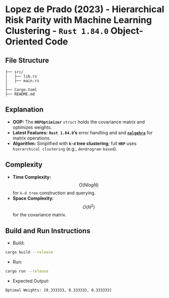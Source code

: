 # Lopez de Prado (2023) - Hierarchical Risk Parity with Machine Learning Clustering - __`Rust 1.84.0` Object-Oriented Code__

## File Structure
```
├── src/
│   ├── lib.rs
│   ├── main.rs
│
├── Cargo.toml
├── README.md
```

## Explanation
- __OOP:__ The __`HRPOptimizer`__ `struct` holds the covariance matrix and optimizes weights.
- __Latest Features:__ __`Rust 1.84.0`’s__ error handling and and [__`nalgebra`__](https://github.com/dimforge/nalgebra) for matrix operations.
- __Algorithm:__ Simplified with __`k-d` tree clustering__; full __`HRP`__ uses `hierarchical clustering` (e.g., `dendrogram-based`).

## Complexity
- __Time Complexity:__ $$O(NlogN)$$ for `k-d tree` construction and querying.
- __Space Complexity:__ $$O(N^{2})$$ for the covariance matrix.

## Build and Run Instructions
- Build:
```bash
cargo build --release
```
- Run:
```bash
cargo run --release
```
- Expected Output:
```
Optimal Weights: [0.333333, 0.333333, 0.333333]
```
